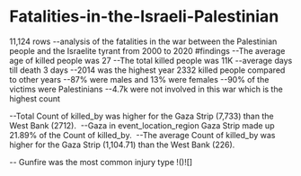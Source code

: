 # Fatalities-in-the-Israeli-Palestinian
11,124 rows 
--analysis of the fatalities in the war between the Palestinian people and the Israelite tyrant from 2000 to 2020
#findings
--The average age of killed people was 27
--The total killed people was 11K
--average days till death 3 days
--2014 was the highest year  2332 killed people compared to other years
--87% were males and 13% were females
--90% of the victims were Palestinians 
--4.7k were not involved in this war which is the highest count

--﻿Total Count of killed_by was higher for the Gaza Strip (7,733) than the West Bank (2712).﻿﻿
﻿﻿
--﻿﻿Gaza in event_location_region Gaza Strip made up 21.89% of the Count of killed_by.﻿﻿
﻿﻿
--﻿﻿The average Count of killed_by was higher for the Gaza Strip (1,104.71) than the West Bank (226).﻿﻿

-- Gunfire was the most common injury type 
!()![]

﻿
﻿﻿
﻿
  
﻿﻿
﻿﻿
﻿﻿
﻿
